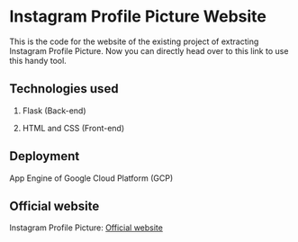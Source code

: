 # Instagram Profile Picture Website

This is the code for the website of the existing project of extracting Instagram Profile Picture. Now you can directly head over to this link to use this handy tool.

## Technologies used

1. Flask (Back-end)

2. HTML and CSS (Front-end)

## Deployment

App Engine of Google Cloud Platform (GCP)

## Official website

Instagram Profile Picture: [Official website](http://instaprofilepic.appspot.com/)
